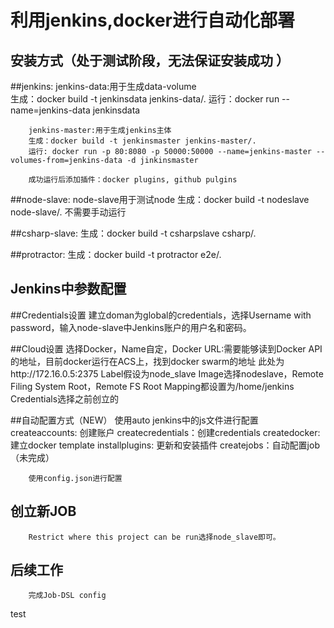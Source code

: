利用jenkins,docker进行自动化部署
=================================

安装方式（处于测试阶段，无法保证安装成功 ）
------------


##jenkins:
        jenkins-data:用于生成data-volume  
        生成：docker build -t jenkinsdata jenkins-data/.
        运行：docker run --name=jenkins-data jenkinsdata

        jenkins-master:用于生成jenkins主体
        生成：docker build -t jenkinsmaster jenkins-master/.
        运行: docker run -p 80:8080 -p 50000:50000 --name=jenkins-master --volumes-from=jenkins-data -d jinkinsmaster

        成功运行后添加插件：docker plugins, github pulgins

##node-slave:
        node-slave用于测试node
        生成：docker build -t nodeslave node-slave/.
        不需要手动运行

##csharp-slave:
        生成：docker build -t csharpslave csharp/.

##protractor:
        生成：docker build -t protractor e2e/.

Jenkins中参数配置
--------------
##Credentials设置
        建立doman为global的credentials，选择Username with password，输入node-slave中Jenkins账户的用户名和密码。

##Cloud设置
        选择Docker，Name自定，Docker URL:需要能够读到Docker API的地址，目前docker运行在ACS上，找到docker swarm的地址
        此处为http://172.16.0.5:2375
        Label假设为node_slave
        Image选择nodeslave，Remote Filing System Root，Remote FS Root Mapping都设置为/home/jenkins
        Credentials选择之前创立的

##自动配置方式（NEW）
		使用auto jenkins中的js文件进行配置
		createaccounts: 创建账户
		createcredentials：创建credentials
		createdocker: 建立docker template
		installplugins: 更新和安装插件
		createjobs：自动配置job（未完成）
		
		使用config.json进行配置



创立新JOB
----------------
        Restrict where this project can be run选择node_slave即可。

后续工作
--------------
        完成Job-DSL config


test